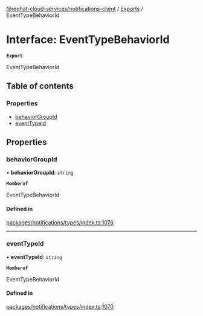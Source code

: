 [@redhat-cloud-services/notifications-client](../README.md) / [Exports](../modules.md) / EventTypeBehaviorId

# Interface: EventTypeBehaviorId

**`Export`**

EventTypeBehaviorId

## Table of contents

### Properties

- [behaviorGroupId](EventTypeBehaviorId.md#behaviorgroupid)
- [eventTypeId](EventTypeBehaviorId.md#eventtypeid)

## Properties

### behaviorGroupId

• **behaviorGroupId**: `string`

**`Memberof`**

EventTypeBehaviorId

#### Defined in

[packages/notifications/types/index.ts:1076](https://github.com/RedHatInsights/javascript-clients/blob/main/packages/notifications/types/index.ts#L1076)

___

### eventTypeId

• **eventTypeId**: `string`

**`Memberof`**

EventTypeBehaviorId

#### Defined in

[packages/notifications/types/index.ts:1070](https://github.com/RedHatInsights/javascript-clients/blob/main/packages/notifications/types/index.ts#L1070)
